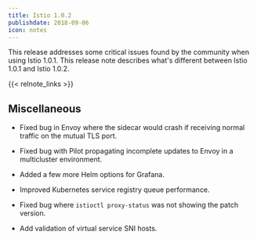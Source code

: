 ```yaml
---
title: Istio 1.0.2
publishdate: 2018-09-06
icon: notes
---
```


This release addresses some critical issues found by the community when using Istio 1.0.1. This release note describes what's different between Istio 1.0.1 and
Istio 1.0.2.

{{< relnote_links >}}

## Miscellaneous

- Fixed bug in Envoy where the sidecar would crash if receiving normal traffic on the mutual TLS port.

- Fixed bug with Pilot propagating incomplete updates to Envoy in a multicluster environment.

- Added a few more Helm options for Grafana.

- Improved Kubernetes service registry queue performance.

- Fixed bug where `istioctl proxy-status` was not showing the patch version.

- Add validation of virtual service SNI hosts.
